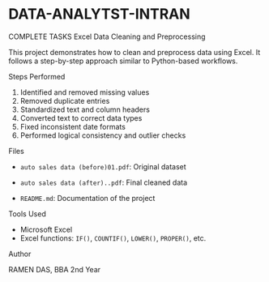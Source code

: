 # DATA-ANALYTST-INTRAN
COMPLETE TASKS
Excel Data Cleaning and Preprocessing

This project demonstrates how to clean and preprocess data using Excel. It follows a step-by-step approach similar to Python-based workflows.

Steps Performed

1. Identified and removed missing values
2. Removed duplicate entries
3. Standardized text and column headers
4. Converted text to correct data types
5. Fixed inconsistent date formats
6. Performed logical consistency and outlier checks

 Files

- `auto sales data (before)01.pdf`: Original dataset
- `auto sales data (after)..pdf`: Final cleaned data
 
- `README.md`: Documentation of the project

Tools Used

- Microsoft Excel
- Excel functions: `IF()`, `COUNTIF()`, `LOWER()`, `PROPER()`, etc.

Author

RAMEN DAS, BBA 2nd Year
